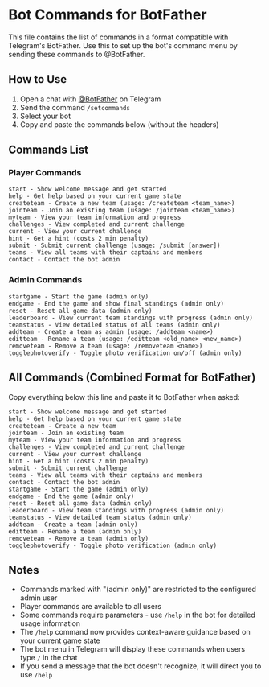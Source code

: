# Bot Commands for BotFather

This file contains the list of commands in a format compatible with Telegram's BotFather.
Use this to set up the bot's command menu by sending these commands to @BotFather.

## How to Use

1. Open a chat with [@BotFather](https://t.me/botfather) on Telegram
2. Send the command `/setcommands`
3. Select your bot
4. Copy and paste the commands below (without the headers)

## Commands List

### Player Commands
```
start - Show welcome message and get started
help - Get help based on your current game state
createteam - Create a new team (usage: /createteam <team_name>)
jointeam - Join an existing team (usage: /jointeam <team_name>)
myteam - View your team information and progress
challenges - View completed and current challenge
current - View your current challenge
hint - Get a hint (costs 2 min penalty)
submit - Submit current challenge (usage: /submit [answer])
teams - View all teams with their captains and members
contact - Contact the bot admin
```

### Admin Commands
```
startgame - Start the game (admin only)
endgame - End the game and show final standings (admin only)
reset - Reset all game data (admin only)
leaderboard - View current team standings with progress (admin only)
teamstatus - View detailed status of all teams (admin only)
addteam - Create a team as admin (usage: /addteam <name>)
editteam - Rename a team (usage: /editteam <old_name> <new_name>)
removeteam - Remove a team (usage: /removeteam <name>)
togglephotoverify - Toggle photo verification on/off (admin only)
```

## All Commands (Combined Format for BotFather)

Copy everything below this line and paste it to BotFather when asked:

```
start - Show welcome message and get started
help - Get help based on your current game state
createteam - Create a new team
jointeam - Join an existing team
myteam - View your team information and progress
challenges - View completed and current challenge
current - View your current challenge
hint - Get a hint (costs 2 min penalty)
submit - Submit current challenge
teams - View all teams with their captains and members
contact - Contact the bot admin
startgame - Start the game (admin only)
endgame - End the game (admin only)
reset - Reset all game data (admin only)
leaderboard - View team standings with progress (admin only)
teamstatus - View detailed team status (admin only)
addteam - Create a team (admin only)
editteam - Rename a team (admin only)
removeteam - Remove a team (admin only)
togglephotoverify - Toggle photo verification (admin only)
```

## Notes

- Commands marked with "(admin only)" are restricted to the configured admin user
- Player commands are available to all users
- Some commands require parameters - use `/help` in the bot for detailed usage information
- The `/help` command now provides context-aware guidance based on your current game state
- The bot menu in Telegram will display these commands when users type `/` in the chat
- If you send a message that the bot doesn't recognize, it will direct you to use `/help`
